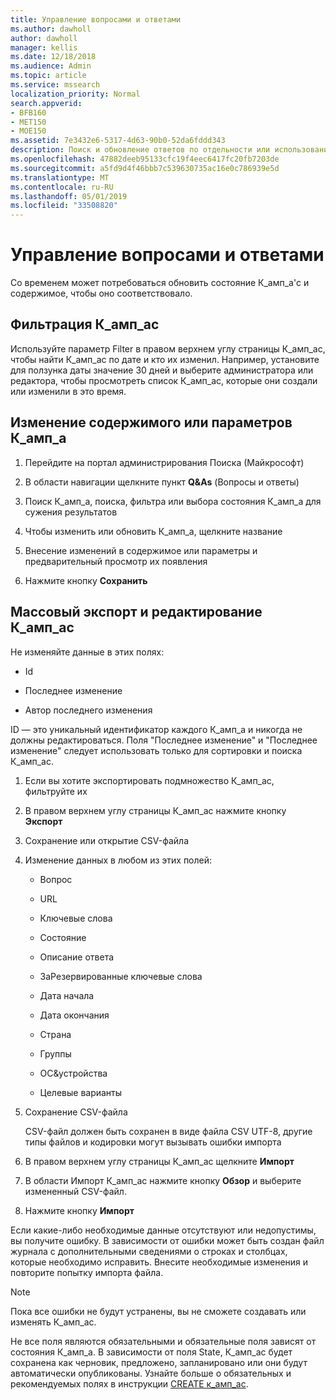 ```yaml
---
title: Управление вопросами и ответами
ms.author: dawholl
author: dawholl
manager: kellis
ms.date: 12/18/2018
ms.audience: Admin
ms.topic: article
ms.service: mssearch
localization_priority: Normal
search.appverid:
- BFB160
- MET150
- MOE150
ms.assetid: 7e3432e6-5317-4d63-90b0-52da6fddd343
description: Поиск и обновление ответов по отдельности или использование доступных средств поиска Microsoft для одновременного редактирования
ms.openlocfilehash: 47882deeb95133cfc19f4eec6417fc20fb7203de
ms.sourcegitcommit: a5fd9d4f46bbb7c539630735ac16e0c786939e5d
ms.translationtype: MT
ms.contentlocale: ru-RU
ms.lasthandoff: 05/01/2019
ms.locfileid: "33508820"
---
```

# <a name="manage-qas"></a>Управление вопросами и ответами

Со временем может потребоваться обновить состояние К_амп_а'с и содержимое, чтобы оно соответствовало.
  
## <a name="filter-qas"></a>Фильтрация К_амп_ас

Используйте параметр Filter в правом верхнем углу страницы К_амп_ас, чтобы найти К_амп_ас по дате и кто их изменил. Например, установите для ползунка даты значение 30 дней и выберите администратора или редактора, чтобы просмотреть список К_амп_ас, которые они создали или изменили в это время.
  
## <a name="change-qa-content-or-settings"></a>Изменение содержимого или параметров К_амп_а

1. Перейдите на портал администрирования Поиска (Майкрософт)
    
2. В области навигации щелкните пункт **Q&As** (Вопросы и ответы)
    
3. Поиск К_амп_а, поиска, фильтра или выбора состояния К_амп_а для сужения результатов
    
4. Чтобы изменить или обновить К_амп_а, щелкните название
    
5. Внесение изменений в содержимое или параметры и предварительный просмотр их появления
    
6. Нажмите кнопку **Сохранить**
    
## <a name="bulk-export-and-edit-qas"></a>Массовый экспорт и редактирование К_амп_ас

Не изменяйте данные в этих полях:
  
- Id
    
- Последнее изменение
    
- Автор последнего изменения
    
ID — это уникальный идентификатор каждого К_амп_а и никогда не должны редактироваться. Поля "Последнее изменение" и "Последнее изменение" следует использовать только для сортировки и поиска К_амп_ас.
  
1. Если вы хотите экспортировать подмножество К_амп_ас, фильтруйте их
    
2. В правом верхнем углу страницы К_амп_ас нажмите кнопку **Экспорт**
    
3. Сохранение или открытие CSV-файла
    
4. Изменение данных в любом из этих полей:
    
   - Вопрос
    
   - URL
      
   - Ключевые слова
    
   - Состояние
    
   - Описание ответа
    
   - ЗаРезервированные ключевые слова
    
   - Дата начала
    
   - Дата окончания
    
   - Страна
    
   - Группы
    
   - ОС&amp;устройства
    
   - Целевые варианты
    
5. Сохранение CSV-файла

    CSV-файл должен быть сохранен в виде файла CSV UTF-8, другие типы файлов и кодировки могут вызывать ошибки импорта
    
6. В правом верхнем углу страницы К_амп_ас щелкните **Импорт**
    
7. В области Импорт К_амп_ас нажмите кнопку **Обзор** и выберите измененный CSV-файл. 
    
8. Нажмите кнопку **Импорт**
    
Если какие-либо необходимые данные отсутствуют или недопустимы, вы получите ошибку. В зависимости от ошибки может быть создан файл журнала с дополнительными сведениями о строках и столбцах, которые необходимо исправить. Внесите необходимые изменения и повторите попытку импорта файла.
  
> [!NOTE]
> Пока все ошибки не будут устранены, вы не сможете создавать или изменять К_амп_ас. 
  
Не все поля являются обязательными и обязательные поля зависят от состояния К_амп_а. В зависимости от поля State, К_амп_ас будет сохранена как черновик, предложено, запланировано или они будут автоматически опубликованы. Узнайте больше о обязательных и рекомендуемых полях в инструкции [CREATE к_амп_ас](create-qas.md).

  

